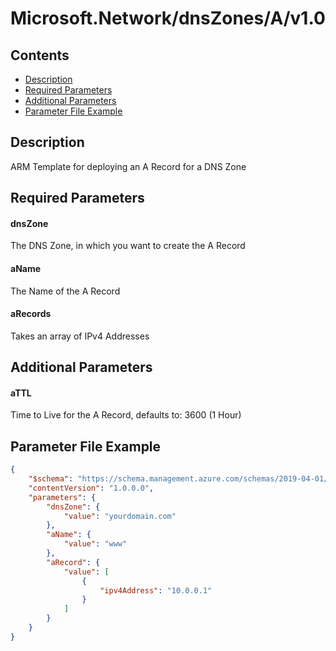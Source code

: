 # Microsoft.Network/dnsZones/A/v1.0

## Contents

* [Description](#description)
* [Required Parameters](#required-parameters)
* [Additional Parameters](#additional-parameters)
* [Parameter File Example](#parameter-file-example)

## Description

ARM Template for deploying an A Record for a DNS Zone

## Required Parameters

#### dnsZone

The DNS Zone, in which you want to create the A Record

#### aName

The Name of the A Record

#### aRecords

Takes an array of IPv4 Addresses

## Additional Parameters

#### aTTL

Time to Live for the A Record, defaults to: 3600 (1 Hour)

## Parameter File Example

```json
{
    "$schema": "https://schema.management.azure.com/schemas/2019-04-01/deploymentParameters.json#",
    "contentVersion": "1.0.0.0",
    "parameters": {
        "dnsZone": {
            "value": "yourdomain.com"
        },
        "aName": {
            "value": "www"
        },
        "aRecord": {
            "value": [
                {
                    "ipv4Address": "10.0.0.1"
                }
            ]
        }
    }
}
```
